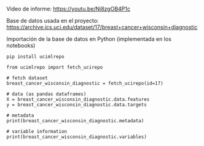 Video de informe: https://youtu.be/Ni8zgOB4P1c

Base de datos usada en el proyecto: https://archive.ics.uci.edu/dataset/17/breast+cancer+wisconsin+diagnostic

Importación de la base de datos en Python (implementada en los notebooks)
```
pip install ucimlrepo

from ucimlrepo import fetch_ucirepo 
  
# fetch dataset 
breast_cancer_wisconsin_diagnostic = fetch_ucirepo(id=17) 
  
# data (as pandas dataframes) 
X = breast_cancer_wisconsin_diagnostic.data.features 
y = breast_cancer_wisconsin_diagnostic.data.targets 
  
# metadata 
print(breast_cancer_wisconsin_diagnostic.metadata) 
  
# variable information 
print(breast_cancer_wisconsin_diagnostic.variables) 
```
